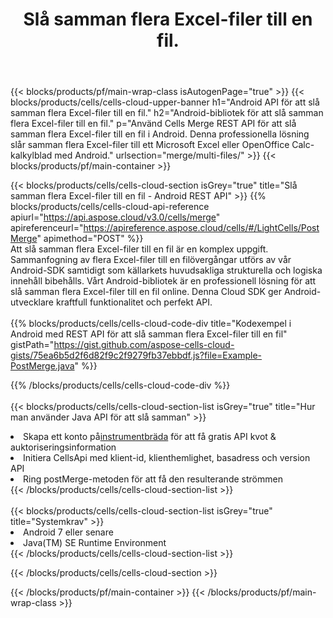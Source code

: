 ﻿---
title:  Slå samman flera Excel-filer till en fil.
description: " Cloud API:er och SDK:er för sammanslagning av flera Excel-filer. Slå samman flera Excel-filer till en fil med Cells Cloud API. SDK stöder olika utvecklingsspråk. De inkluderar Android, C#, Go, Java, NodeJS, Perl, PHP, Python, Ruby och swift."
url: /sv/android/merge/multi-files/
---
{{< blocks/products/pf/main-wrap-class isAutogenPage="true" >}}
{{< blocks/products/cells/cells-cloud-upper-banner h1="Android API för att slå samman flera Excel-filer till en fil." h2="Android-bibliotek för att slå samman flera Excel-filer till en fil." p="Använd Cells Merge REST API för att slå samman flera Excel-filer till en fil i Android. Denna professionella lösning slår samman flera Excel-filer till ett Microsoft Excel eller OpenOffice Calc-kalkylblad med Android." urlsection="merge/multi-files/" >}}
{{< blocks/products/pf/main-container >}}

{{< blocks/products/cells/cells-cloud-section isGrey="true" title="Slå samman flera Excel-filer till en fil - Android REST API" >}}
{{% blocks/products/cells/cells-cloud-api-reference apiurl="https://api.aspose.cloud/v3.0/cells/merge" apireferenceurl="https://apireference.aspose.cloud/cells/#/LightCells/PostMerge" apimethod="POST" %}}
<br/>
Att slå samman flera Excel-filer till en fil är en komplex uppgift. Sammanfogning av flera Excel-filer till en filövergångar utförs av vår Android-SDK samtidigt som källarkets huvudsakliga strukturella och logiska innehåll bibehålls. Vårt Android-bibliotek är en professionell lösning för att slå samman flera Excel-filer till en fil online. Denna Cloud SDK ger Android-utvecklare kraftfull funktionalitet och perfekt API.
<br/>
<br/>
{{% blocks/products/cells/cells-cloud-code-div title="Kodexempel i Android med REST API för att slå samman flera Excel-filer till en fil" gistPath="https://gist.github.com/aspose-cells-cloud-gists/75ea6b5d2f6d82f9c2f9279fb37ebbdf.js?file=Example-PostMerge.java" %}}
  
{{% /blocks/products/cells/cells-cloud-code-div %}}
<br/>
<br/>
{{< blocks/products/cells/cells-cloud-section-list isGrey="true" title="Hur man använder Java API för att slå samman" >}}
<li> Skapa ett konto på<a href="https://dashboard.aspose.cloud/">instrumentbräda</a> för att få gratis API kvot & auktoriseringsinformation</li>
<li>Initiera CellsApi med klient-id, klienthemlighet, basadress och version API</li>
<li>Ring postMerge-metoden för att få den resulterande strömmen</li>
{{< /blocks/products/cells/cells-cloud-section-list >}}
<br/>
<br/>
{{< blocks/products/cells/cells-cloud-section-list isGrey="true" title="Systemkrav" >}}
<li>Android 7 eller senare</li>
<li>Java(TM) SE Runtime Environment</li>
{{< /blocks/products/cells/cells-cloud-section-list >}}

{{< /blocks/products/cells/cells-cloud-section >}}

{{< /blocks/products/pf/main-container >}}
{{< /blocks/products/pf/main-wrap-class >}}
